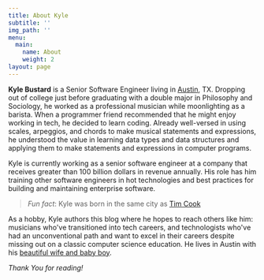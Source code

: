 ```yaml
---
title: About Kyle
subtitle: ''
img_path: ''
menu:
  main:
    name: About
    weight: 2
layout: page
---
```

**Kyle Bustard** is a Senior Software Engineer living in [Austin](https://en.wikipedia.org/wiki/Austin,_Texas), TX. Dropping out of college just before graduating with a double major in Philosophy and Sociology, he worked as a professional musician while moonlighting as a barista. When a [](https://www.linkedin.com/in/john-blythe-6518a615/)programmer friend recommended that he might enjoy working in tech, he decided to learn coding. Already well-versed in using scales, arpeggios, and chords to make musical statements and expressions, he understood the value in learning data types and data structures and applying them to make statements and expressions in computer programs. 

Kyle is currently working as a senior software engineer at a company that receives greater than 100 billion dollars in revenue annually. His role has him training other software engineers in hot technologies and best practices for building and maintaining enterprise software.

> *Fun fact*: Kyle was born in the same city as [Tim Cook](https://en.wikipedia.org/wiki/Tim_Cook)

As a hobby, Kyle authors this blog where he hopes to reach others like him: musicians who've transitioned into tech careers, and technologists who've had an unconventional path and want to excel in their careers despite  missing out on a classic computer science education. He lives in Austin with his [beautiful wife and baby boy](https://www.instagram.com/p/BstagZ2AnUP/).

*Thank You for reading!*
